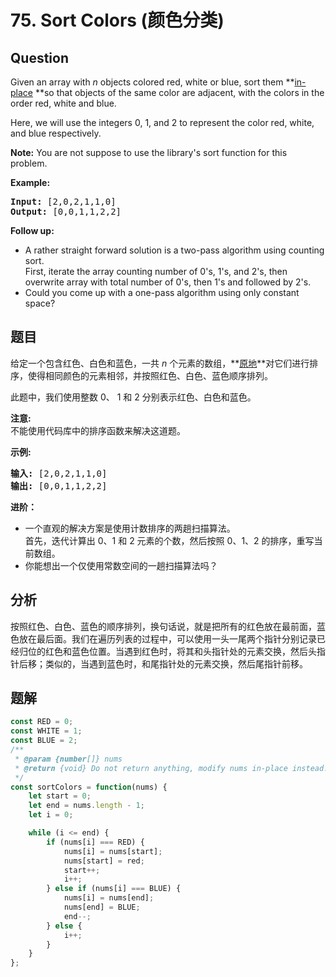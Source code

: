 # 75. Sort Colors (颜色分类)

## Question

Given an array with _n_ objects colored red, white or blue, sort them **[in-place](https://en.wikipedia.org/wiki/In-place_algorithm) **so that objects of the same color are adjacent, with the colors in the order red, white and blue.

Here, we will use the integers 0, 1, and 2 to represent the color red, white, and blue respectively.

**Note:** You are not suppose to use the library's sort function for this problem.

**Example:**

<pre><strong>Input:</strong> [2,0,2,1,1,0]
<strong>Output:</strong> [0,0,1,1,2,2]</pre>

**Follow up:**

-   A rather straight forward solution is a two-pass algorithm using counting sort.  
    First, iterate the array counting number of 0's, 1's, and 2's, then overwrite array with total number of 0's, then 1's and followed by 2's.
-   Could you come up with a one-pass algorithm using only constant space?

## 题目

给定一个包含红色、白色和蓝色，一共 _n_ 个元素的数组，**[原地](https://baike.baidu.com/item/%E5%8E%9F%E5%9C%B0%E7%AE%97%E6%B3%95)**对它们进行排序，使得相同颜色的元素相邻，并按照红色、白色、蓝色顺序排列。

此题中，我们使用整数 0、 1 和 2 分别表示红色、白色和蓝色。

**注意:**  
不能使用代码库中的排序函数来解决这道题。

**示例:**

<pre><strong>输入:</strong> [2,0,2,1,1,0]
<strong>输出:</strong> [0,0,1,1,2,2]</pre>

**进阶：**

-   一个直观的解决方案是使用计数排序的两趟扫描算法。  
    首先，迭代计算出 0、1 和 2 元素的个数，然后按照 0、1、2 的排序，重写当前数组。
-   你能想出一个仅使用常数空间的一趟扫描算法吗？

## 分析

按照红色、白色、蓝色的顺序排列，换句话说，就是把所有的红色放在最前面，蓝色放在最后面。我们在遍历列表的过程中，可以使用一头一尾两个指针分别记录已经归位的红色和蓝色位置。当遇到红色时，将其和头指针处的元素交换，然后头指针后移；类似的，当遇到蓝色时，和尾指针处的元素交换，然后尾指针前移。

## 题解

```javascript
const RED = 0;
const WHITE = 1;
const BLUE = 2;
/**
 * @param {number[]} nums
 * @return {void} Do not return anything, modify nums in-place instead.
 */
const sortColors = function(nums) {
    let start = 0;
    let end = nums.length - 1;
    let i = 0;

    while (i <= end) {
        if (nums[i] === RED) {
            nums[i] = nums[start];
            nums[start] = red;
            start++;
            i++;
        } else if (nums[i] === BLUE) {
            nums[i] = nums[end];
            nums[end] = BLUE;
            end--;
        } else {
            i++;
        }
    }
};
```
